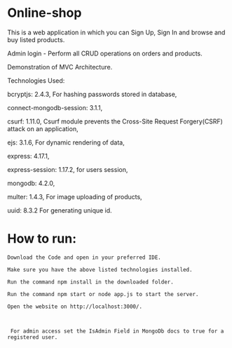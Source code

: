 # Online-shop
This is a web application in which you can Sign Up, Sign In and browse and buy listed products. 

Admin login - Perform all CRUD operations on orders and products. 

  

Demonstration of MVC Architecture. 

  

Technologies Used: 

bcryptjs: 2.4.3, For hashing passwords stored in database,  

connect-mongodb-session: 3.1.1, 

csurf: 1.11.0, Csurf module prevents the Cross-Site Request Forgery(CSRF) attack on an application, 

ejs: 3.1.6, For dynamic rendering of data,  

express: 4.17.1,  

express-session: 1.17.2, for users session, 

mongodb: 4.2.0,  

multer: 1.4.3, For image uploading of products, 

uuid: 8.3.2 For generating unique id. 

  

# How to run: 

  

    Download the Code and open in your preferred IDE. 

    Make sure you have the above listed technologies installed. 

    Run the command npm install in the downloaded folder. 

    Run the command npm start or node app.js to start the server. 

    Open the website on http://localhost:3000/. 

      

     For admin access set the IsAdmin Field in MongoDb docs to true for a registered user. 

 
